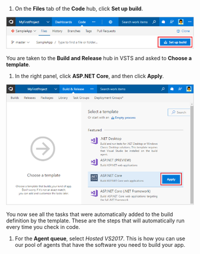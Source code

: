 1. On the **Files** tab of the **Code** hub, click **Set up build**.

 ![Screenshot showing button to set up build for a repository](../../_shared/_img/set-up-first-build-from-code-hub.png)

 You are taken to the **Build and Release** hub in VSTS and asked to **Choose a template**.

1. In the right panel, click **ASP.NET Core**, and then click **Apply**.

 ![Screenshot showing dotnet core template](_img/apply-aspnet-core-build-template.png)

 You now see all the tasks that were automatically added to the build definition by the template. These are the steps that will automatically run every time you check in code.

1. For the **Agent queue**, select _Hosted VS2017_. This is how you can use our pool of agents that have the software you need to build your app.
